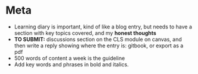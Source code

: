 # Meta

* Learning diary is important, kind of like a blog entry, but needs to have a section with key topics covered, and my **honest thoughts**
* **TO SUBMIT:** discussions section on the CLS module on canvas, and then write a reply showing where the entry is: gitbook, or export as a pdf
* 500 words of content a week is the guideline
* Add key words and phrases in bold and italics.

